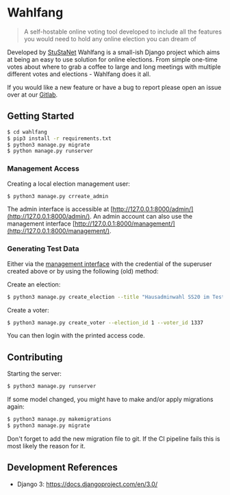 # Wahlfang
> A self-hostable online voting tool developed to include all the 
> features you would need to hold any online election you can dream of

Developed by [StuStaNet](https://stustanet.de) Wahlfang is a small-ish Django project
which aims at being an easy to use solution for online elections. From simple one-time
votes about where to grab a coffee to large and long meetings with multiple different 
votes and elections - Wahlfang does it all.

If you would like a new feature or have a bug to report please open an issue over 
at our [Gitlab](https://gitlab.stusta.de/stustanet/wahlfang/-/issues).

## Getting Started

```bash
$ cd wahlfang
$ pip3 install -r requirements.txt
$ python3 manage.py migrate
$ python manage.py runserver
```

### Management Access

Creating a local election management user:
```bash
$ python3 manage.py crreate_admin
```

The admin interface is accessible at [http://127.0.0.1:8000/admin/](http://127.0.0.1:8000/admin/).
An admin account can also use the management interface 
[http://127.0.0.1:8000/management/](http://127.0.0.1:8000/management/).


### Generating Test Data

Either via the [management interface](http://127.0.0.1:8000/management/) with the credential of the superuser created
above or by using the following (old) method:

Create an election:
```bash
$ python3 manage.py create_election --title "Hausadminwahl SS20 im Testhaus" --max-votes-yes 2
```

Create a voter:
```bash
$ python3 manage.py create_voter --election_id 1 --voter_id 1337
```

You can then login with the printed access code.

## Contributing
Starting the server:
```bash
$ python3 manage.py runserver
```

If some model changed, you might have to make and/or apply migrations again:
```bash
$ python3 manage.py makemigrations
$ python3 manage.py migrate
```
Don't forget to add the new migration file to git. If the CI pipeline fails this is most likely the reason for it.

## Development References

- Django 3: https://docs.djangoproject.com/en/3.0/
